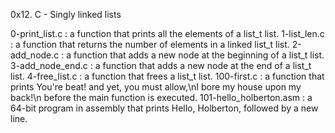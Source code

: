 0x12. C - Singly linked lists

0-print_list.c : a function that prints all the elements of a list_t list. 
1-list_len.c : a function that returns the number of elements in a linked list_t list. 
2-add_node.c : a function that adds a new node at the beginning of a list_t list. 
3-add_node_end.c : a function that adds a new node at the end of a list_t list. 
4-free_list.c : a function that frees a list_t list. 
100-first.c : a function that prints You're beat! and yet, you must allow,\nI bore my house upon my back!\n before the main function is executed. 
101-hello_holberton.asm : a 64-bit program in assembly that prints Hello, Holberton, followed by a new line.
